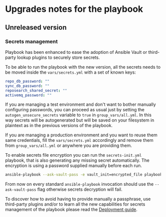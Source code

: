 # Upgrades notes for the playbook

## Unreleased version

### Secrets management

Playbook has been enhanced to ease the adoption of Ansible Vault or third-party
lookup plugins to securely store secrets.

To be able to run the playbook with the new version, all the secrets needs to be
moved inside the `vars/secrets.yml` with a set of known keys:

```yml
repo_db_password: ""
sync_db_password: ""
reposearch_shared_secret: ""
activemq_password: ""
```

If you are managing a test environment and don't want to bother manually
configuring passwords, you can proceed as usual just by setting the
`autogen_unsecure_secrets` variable to `true` in `group_vars/all.yml`. In this
way secrets will be autogenerated but will be saved on your filesystem in
plaintext as in the previous versions of the playbook.

If you are managing a production environment and you want to reuse them same
credentials, fill the `vars/secrets.yml` accordingly and remove them from
`group_vars/all.yml` or anywhere you are providing them.

To enable secrets file encryption you can run the `secrets-init.yml` playbook,
that is also generating any missing secret automatically. The encryption is
using a password supplied manually before each run.

```bash
ansible-playbook --ask-vault-pass -e vault_init=encrypted_file playbooks/secrets-init.yml
```

From now on every standard `ansible-playbook` invocation should use the
`--ask-vault-pass` flag otherwise secrets decryption will fail.

To discover how to avoid having to provide manually a passphrase, use
third-party plugins and/or to learn all the new capabilities for secrets
management of the playbook please read the [Deployment guide](deployment-guide.md#secrets-management).
